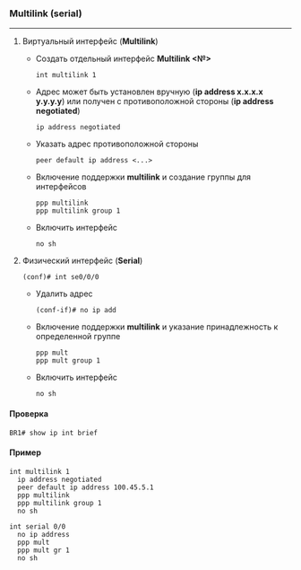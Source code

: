 ### Multilink (serial)

---

1. Виртуальный интерфейс (**Multilink**)

   * Создать отдельный интерфейс **Multilink <№>**
     ```
     int multilink 1
     ```
     
   * Адрес может быть установлен вручную (**ip address x.x.x.x y.y.y.y**) или получен с противоположной стороны (**ip address negotiated**)
   
     ```
     ip address negotiated
     ```
     
   * Указать адрес противоположной стороны
   
     ```
     peer default ip address <...>
     ```

   * Включение поддержки **multilink** и создание группы для интерфейсов
   
     ```
     ppp multilink
     ppp multilink group 1
     ```
     
   * Включить интерфейс
   
     ```
     no sh
     ```

2. Физический интерфейс (**Serial**)

   ```
   (conf)# int se0/0/0
   ```

   * Удалить адрес

     ```
     (conf-if)# no ip add
     ```

   * Включение поддержки **multilink** и указание принадлежность к определенной группе

     ```
     ppp mult
     ppp mult group 1
     ```

   * Включить интерфейс

     ```
     no sh
     ```



#### Проверка

`BR1# show ip int brief`



#### Пример

```
int multilink 1
  ip address negotiated 
  peer default ip address 100.45.5.1
  ppp multilink
  ppp multilink group 1
  no sh

int serial 0/0
  no ip address
  ppp mult
  ppp mult gr 1
  no sh
```

